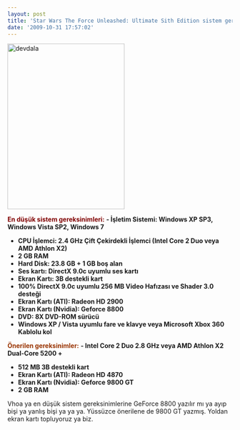 ```yaml
---
layout: post
title: 'Star Wars The Force Unleashed: Ultimate Sith Edition sistem gereksinimleri'
date: '2009-10-31 17:57:02'
---
```


<img class="aligncenter size-full wp-image-687" title="devdala" src="http://devdala.files.wordpress.com/2009/10/fjltlw.png" alt="devdala" width="262" height="371" />

<span style="color:#800000;"><strong>En düşük sistem gereksinimleri:</strong></span>
<strong>- İşletim Sistemi: Windows XP SP3, Windows Vista SP2, Windows 7
- CPU İşlemci: 2.4 GHz Çift Çekirdekli İşlemci (Intel Core 2 Duo veya AMD Athlon X2)
- 2 GB RAM
- Hard Disk: 23.8 GB + 1 GB boş alan
- Ses kartı: DirectX 9.0c uyumlu ses kartı
- Ekran Kartı: 3B destekli kart
- 100% DirectX 9.0c uyumlu 256 MB Video Hafızası ve
Shader 3.0 desteği
- Ekran Kartı (ATI): Radeon HD 2900
- Ekran Kartı (Nvidia): Geforce 8800
- DVD: 8X DVD-ROM sürücü
- Windows XP / Vista uyumlu fare ve klavye veya Microsoft Xbox 360 Kablolu kol</strong>

<span style="color:#993300;"><strong>Önerilen gereksinimler:</strong></span>
<strong>- Intel Core 2 Duo 2.8 GHz veya AMD Athlon X2 Dual-Core 5200 +
- 512 MB 3B destekli kart
- Ekran Kartı (ATI): Radeon HD 4870
- Ekran Kartı (Nvidia): Geforce 9800 GT
- 2 GB RAM</strong>

Vhoa ya en düşük sistem gereksinimlerine GeForce 8800 yazılır mı ya ayıp bişi ya yanlış bişi ya ya ya. Yüssüzce önerilene de 9800 GT yazmış. Yoldan ekran kartı topluyoruz ya biz.